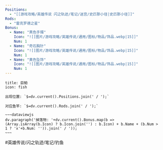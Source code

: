 ```yaml
---
Positions:
  - "[[游戏攻略/英雄传说 闪之轨迹/笔记/迷宫/史匹那小径|史匹那小径]]"
Rods:
  - "雷克罗德之星"
Bonus: 
  - Name: "黑色手镯"
    Icon: "![[图片/游戏攻略/英雄传说/通用/图标/物品/饰品.webp|15]]"
    Num: 1
  - Name: "奇石胸针"
    Icon: "![[图片/游戏攻略/英雄传说/通用/图标/物品/饰品.webp|15]]"
    Num: 1
  - Name: "黄色坠饰"
    Icon: "![[图片/游戏攻略/英雄传说/通用/图标/物品/饰品.webp|15]]"
    Num: 1
---
```

```ad-abstract
title: 巨鲶
icon: fish

出现位置: `$=dv.current().Positions.join(' / ');`

对应鱼竿: `$=dv.current().Rods.join(' / ');`

~~~dataviewjs
dv.paragraph('掉落物: '+dv.current().Bonus.map(b => (Array.isArray(b.Icon) ? b.Icon.join('') : b.Icon) + b.Name + (b.Num > 1 ? 'x'+b.Num: '')).join(' / '));
~~~

```

#英雄传说/闪之轨迹/笔记/钓鱼